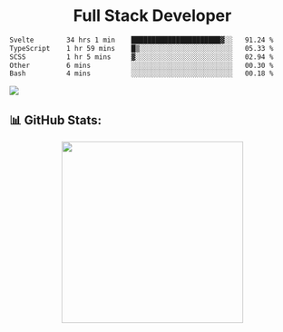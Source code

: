   <h1 align="center" font="bold">
Full Stack Developer 
</h1>


 <!--START_SECTION:waka-->

```txt
Svelte        34 hrs 1 min    ██████████████████████▓░░   91.24 %
TypeScript    1 hr 59 mins    █▒░░░░░░░░░░░░░░░░░░░░░░░   05.33 %
SCSS          1 hr 5 mins     ▓░░░░░░░░░░░░░░░░░░░░░░░░   02.94 %
Other         6 mins          ░░░░░░░░░░░░░░░░░░░░░░░░░   00.30 %
Bash          4 mins          ░░░░░░░░░░░░░░░░░░░░░░░░░   00.18 %
```

<!--END_SECTION:waka-->

  <p align="start">
   
<a href="https://linkedin.com/in/Abhishek">
<img src="https://skillicons.dev/icons?i=cpp,java,python,html,css,js,postgres,mongodb,linux,bash,git,github,react,express,nodejs,nextjs,gcp,docker,vscode,postman,powershell,githubactions,&theme=dark&perline=10" />
</a>
</p>



## 📊 GitHub Stats:

 <div align="center">

 <!-- github streak start -->

<img width=320 src="https://github-readme-streak-stats.herokuapp.com/?user=Abhishek9503&layout=compact"  />

<!-- github streak end -->
